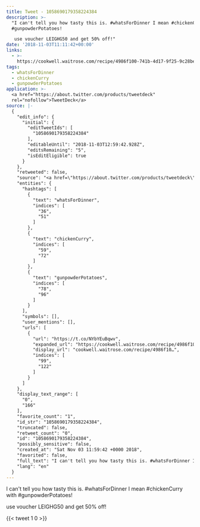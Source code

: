 ```yaml
---
title: Tweet - 1058690179358224384
description: >-
  "I can't tell you how tasty this is. #whatsForDinner I mean #chickenCurry with
  #gunpowderPotatoes!

   use voucher LEIGHG50 and get 50% off!"
date: '2018-11-03T11:11:42+00:00'
links:
  - >-
    https://cookwell.waitrose.com/recipe/4986f100-741b-4d17-9f25-9c28be97f2c1?portionQuantity=2&fromLocation=/recipes
tags:
  - whatsForDinner
  - chickenCurry
  - gunpowderPotatoes
application: >-
  <a href="https://about.twitter.com/products/tweetdeck"
  rel="nofollow">TweetDeck</a>
source: |-
  {
    "edit_info": {
      "initial": {
        "editTweetIds": [
          "1058690179358224384"
        ],
        "editableUntil": "2018-11-03T12:59:42.928Z",
        "editsRemaining": "5",
        "isEditEligible": true
      }
    },
    "retweeted": false,
    "source": "<a href=\"https://about.twitter.com/products/tweetdeck\" rel=\"nofollow\">TweetDeck</a>",
    "entities": {
      "hashtags": [
        {
          "text": "whatsForDinner",
          "indices": [
            "36",
            "51"
          ]
        },
        {
          "text": "chickenCurry",
          "indices": [
            "59",
            "72"
          ]
        },
        {
          "text": "gunpowderPotatoes",
          "indices": [
            "78",
            "96"
          ]
        }
      ],
      "symbols": [],
      "user_mentions": [],
      "urls": [
        {
          "url": "https://t.co/NYbYEuBqwv",
          "expanded_url": "https://cookwell.waitrose.com/recipe/4986f100-741b-4d17-9f25-9c28be97f2c1?portionQuantity=2&fromLocation=/recipes",
          "display_url": "cookwell.waitrose.com/recipe/4986f10…",
          "indices": [
            "99",
            "122"
          ]
        }
      ]
    },
    "display_text_range": [
      "0",
      "166"
    ],
    "favorite_count": "1",
    "id_str": "1058690179358224384",
    "truncated": false,
    "retweet_count": "0",
    "id": "1058690179358224384",
    "possibly_sensitive": false,
    "created_at": "Sat Nov 03 11:59:42 +0000 2018",
    "favorited": false,
    "full_text": "I can't tell you how tasty this is. #whatsForDinner I mean #chickenCurry with #gunpowderPotatoes!\n\nhttps://t.co/NYbYEuBqwv\n\nPlus use voucher LEIGHG50 and get 50% off!",
    "lang": "en"
  }
---
```

I can't tell you how tasty this is. #whatsForDinner I mean #chickenCurry with #gunpowderPotatoes!

 use voucher LEIGHG50 and get 50% off!
    
{{< tweet 1 0 >}}
    
